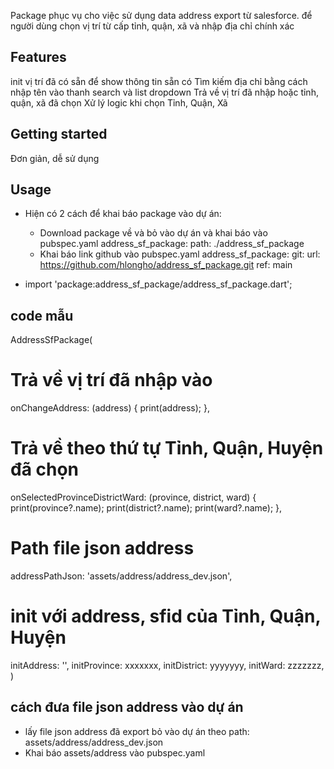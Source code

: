 Package phục vụ cho việc sử dụng data address export từ salesforce.
để người dùng chọn vị trí từ cấp tỉnh, quận, xã và nhập địa chỉ chính xác

## Features
init vị trí đã có sẵn để show thông tin sẵn có
Tìm kiếm địa chỉ bằng cách nhập tên vào thanh search và list dropdown
Trả về vị trí đã nhập hoặc tỉnh, quận, xã đã chọn
Xử lý logic khi chọn Tỉnh, Quận, Xã
## Getting started
Đơn giản, dễ sử dụng

## Usage
- Hiện có 2 cách để khai báo package vào dự án:
  + Download package về và bỏ vào dự án và khai báo vào pubspec.yaml
    address_sf_package:
      path: ./address_sf_package
  + Khai báo link github vào pubspec.yaml
    address_sf_package:
    git:
        url: https://github.com/hlongho/address_sf_package.git
        ref: main

- import 'package:address_sf_package/address_sf_package.dart';

## code mẫu
AddressSfPackage(
# Trả về vị trí đã nhập vào
  onChangeAddress: (address) {
      print(address); 
  },

# Trả về theo thứ tự Tỉnh, Quận, Huyện đã chọn
  onSelectedProvinceDistrictWard: (province, district, ward) {
      print(province?.name);
      print(district?.name);
      print(ward?.name);
  },
# Path file json address
  addressPathJson: 'assets/address/address_dev.json',
# init với address, sfid của Tỉnh, Quận, Huyện 
  initAddress: '',
  initProvince: xxxxxxx,
  initDistrict: yyyyyyy,
  initWard: zzzzzzz,
)
  
## cách đưa file json address vào dự án
- lấy file json address đã export bỏ vào dự án theo path: assets/address/address_dev.json
- Khai báo assets/address vào pubspec.yaml
